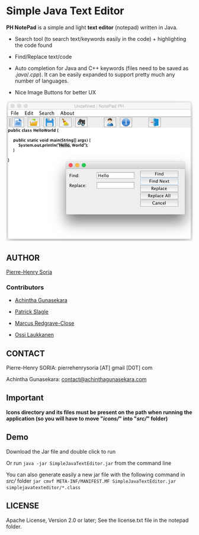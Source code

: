 # Simple Java Text Editor

**PH NotePad** is a simple and light **text editor** (notepad) written in Java.

- Search tool (to search text/keywords easily in the code) + highlighting the code found

- Find/Replace text/code

- Auto completion for Java and C++ keywords (files need to be saved as *.java*/*.cpp*). It can be easily expanded to support pretty much any number of languages. 

- Nice Image Buttons for better UX


![Example Java Text Editor](Screenshots/find-replace-word-in-java-text-editor.png)


## AUTHOR

[Pierre-Henry Soria](https://github.com/pH-7)


### Contributors

- [Achintha Gunasekara](https://github.com/achinthagunasekara)

- [Patrick Slagle](https://github.com/patrick-slagle)

- [Marcus Redgrave-Close](https://github.com/marcusjrc)

- [Ossi Laukkanen](https://github.com/Fitoh)


## CONTACT

Pierre-Henry SORIA: pierrehenrysoria [AT] gmail [D0T] com

Achintha Gunasekara: contact@achinthagunasekara.com


## Important

**Icons directory and its files must be present on the path when running the application (so you will have to move "*icons/*" into "*src/*" folder)**


## Demo

Download the Jar file and double click to run

Or run `java -jar SimpleJavaTextEditor.jar` from the command line

You can also generate easily a new jar file with the following command in *src/* folder `jar cmvf META-INF/MANIFEST.MF SimpleJavaTextEditor.jar simplejavatexteditor/*.class`


## LICENSE

Apache License, Version 2.0 or later; See the license.txt file in the notepad folder.
